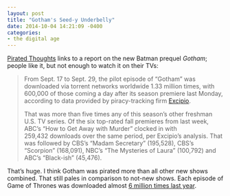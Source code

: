 ```yaml
---
layout: post
title: "Gotham's Seed-y Underbelly"
date: 2014-10-04 14:21:09 -0400
categories: 
- the digital age
---
```


[Pirated Thoughts](http://piratedthoughts.com/new-batman-show-gotham-finds-biggest-enemy-piracy/) links to a report on the new Batman prequel *Gotham*; people like it, but not enough to watch it on their TVs:

> From Sept. 17 to Sept. 29, the pilot episode of “Gotham” was downloaded via torrent networks worldwide 1.33 million times, with 600,000 of those coming a day after its season premiere last Monday, according to data provided by piracy-tracking firm [Excipio](http://www.excipio.net/company.html).
>
> That was more than five times any of this season’s other freshman U.S. TV series. Of the six top-rated fall premieres from last week, ABC’s “How to Get Away with Murder” clocked in with 259,432 downloads over the same period, per Excipio’s analysis. That was followed by CBS’s “Madam Secretary” (195,528), CBS’s “Scorpion” (168,091), NBC’s “The Mysteries of Laura” (100,792) and ABC’s “Black-ish” (45,476).

That’s huge. I think Gotham was pirated more than all other new shows combined. That still pales in comparison to not-new shows. Each episode of Game of Thrones was downloaded almost [6 million times last year](https://torrentfreak.com/game-of-thrones-most-pirated-tv-show-of-2013-131225/). 